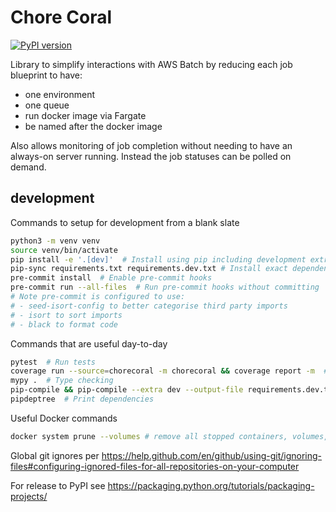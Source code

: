 Chore Coral
===========

[![PyPI version](https://badge.fury.io/py/chorecoral.svg)](https://badge.fury.io/py/chorecoral)

Library to simplify interactions with AWS Batch by reducing each job blueprint to have:
 - one environment
 - one queue
 - run docker image via Fargate
 - be named after the docker image

Also allows monitoring of job completion without needing to have an always-on server running. Instead the job statuses can
be polled on demand.

development
-----------

Commands to setup for development from a blank slate
```sh
python3 -m venv venv
source venv/bin/activate
pip install -e '.[dev]'  # Install using pip including development extras
pip-sync requirements.txt requirements.dev.txt # Install exact dependency versions
pre-commit install  # Enable pre-commit hooks
pre-commit run --all-files  # Run pre-commit hooks without committing
# Note pre-commit is configured to use:
# - seed-isort-config to better categorise third party imports
# - isort to sort imports
# - black to format code
```

Commands that are useful day-to-day
```sh
pytest  # Run tests
coverage run --source=chorecoral -m chorecoral && coverage report -m  # Run tests, print coverage
mypy .  # Type checking
pip-compile && pip-compile --extra dev --output-file requirements.dev.txt # Freeze dependencies
pipdeptree  # Print dependencies
```

Useful Docker commands
```sh
docker system prune --volumes # remove all stopped containers, volumes, dangling images, etc
```

Global git ignores per https://help.github.com/en/github/using-git/ignoring-files#configuring-ignored-files-for-all-repositories-on-your-computer

For release to PyPI see https://packaging.python.org/tutorials/packaging-projects/
